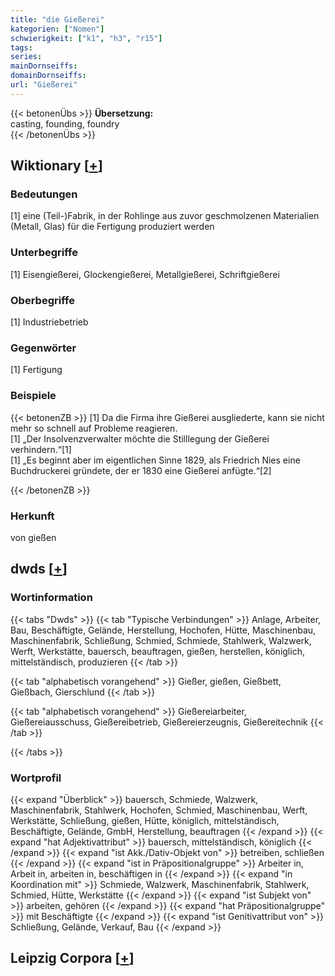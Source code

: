 ```yaml
---
title: "die Gießerei"
kategorien: ["Nomen"]
schwierigkeit: ["k1", "h3", "r15"]
tags:
series:
mainDornseiffs:
domainDornseiffs:
url: "Gießerei"
---
```


{{< betonenÜbs >}}
**Übersetzung:**  
casting, founding, foundry  
{{< /betonenÜbs >}}

## Wiktionary [[+](https://de.wiktionary.org/wiki/Gießerei)]

### Bedeutungen
[1] eine (Teil-)Fabrik, in der Rohlinge aus zuvor geschmolzenen Materialien (Metall, Glas) für die Fertigung produziert werden  

### Unterbegriffe
[1] Eisengießerei, Glockengießerei, Metallgießerei, Schriftgießerei  

### Oberbegriffe
[1] Industriebetrieb  

### Gegenwörter
[1] Fertigung  

### Beispiele
{{< betonenZB >}}
[1] Da die Firma ihre Gießerei ausgliederte, kann sie nicht mehr so schnell auf Probleme reagieren.  
[1] „Der Insolvenzverwalter möchte die Stilllegung der Gießerei verhindern.“[1]  
[1] „Es beginnt aber im eigentlichen Sinne 1829, als Friedrich Nies eine Buchdruckerei gründete, der er 1830 eine Gießerei anfügte.“[2]  

{{< /betonenZB >}}
### Herkunft
von gießen  



## dwds [[+](https://www.dwds.de/wb/Gießerei)]

### Wortinformation
{{< tabs "Dwds" >}}
{{< tab "Typische Verbindungen" >}}
Anlage, Arbeiter, Bau, Beschäftigte, Gelände, Herstellung, Hochofen, Hütte, Maschinenbau, Maschinenfabrik, Schließung, Schmied, Schmiede, Stahlwerk, Walzwerk, Werft, Werkstätte, bauersch, beauftragen, gießen, herstellen, königlich, mittelständisch, produzieren
{{< /tab >}}

{{< tab "alphabetisch vorangehend" >}}
Gießer, gießen, Gießbett, Gießbach, Gierschlund
{{< /tab >}}

{{< tab "alphabetisch vorangehend" >}}
Gießereiarbeiter, Gießereiausschuss, Gießereibetrieb, Gießereierzeugnis, Gießereitechnik
{{< /tab >}}

{{< /tabs >}}

### Wortprofil
{{< expand "Überblick" >}} bauersch, Schmiede, Walzwerk, Maschinenfabrik, Stahlwerk, Hochofen, Schmied, Maschinenbau, Werft, Werkstätte, Schließung, gießen, Hütte, königlich, mittelständisch, Beschäftigte, Gelände, GmbH, Herstellung, beauftragen {{< /expand >}}
{{< expand "hat Adjektivattribut" >}} bauersch, mittelständisch, königlich {{< /expand >}}
{{< expand "ist Akk./Dativ-Objekt von" >}} betreiben, schließen {{< /expand >}}
{{< expand "ist in Präpositionalgruppe" >}} Arbeiter in, Arbeit in, arbeiten in, beschäftigen in {{< /expand >}}
{{< expand "in Koordination mit" >}} Schmiede, Walzwerk, Maschinenfabrik, Stahlwerk, Schmied, Hütte, Werkstätte {{< /expand >}}
{{< expand "ist Subjekt von" >}} arbeiten, gehören {{< /expand >}}
{{< expand "hat Präpositionalgruppe" >}} mit Beschäftigte {{< /expand >}}
{{< expand "ist Genitivattribut von" >}} Schließung, Gelände, Verkauf, Bau {{< /expand >}}

## Leipzig Corpora [[+](https://corpora.uni-leipzig.de/en/res?word=Gießerei&corpusId=deu_newscrawl-public_2018)]

